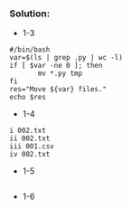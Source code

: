 ### Solution: 
- 1-3  
```shell
#/bin/bash
var=$(ls | grep .py | wc -l)
if [ $var -ne 0 ]; then
       mv *.py tmp
fi
res="Move ${var} files."
echo $res
```

- 1-4  
```
i 002.txt
ii 002.txt
iii 001.csv
iv 002.txt
```

- 1-5  
```

```

- 1-6  
```

```
